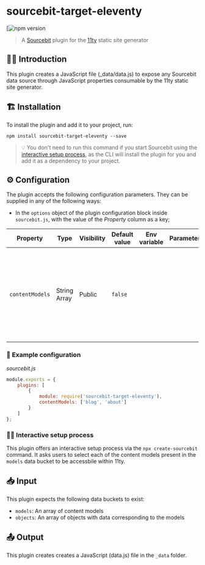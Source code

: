 # sourcebit-target-eleventy

[![npm version](https://github.com/Kentico/sourcebit-target-eleventy/workflows/npm-publish/badge.svg?branch=master)

> A [Sourcebit](https://github.com/stackbithq/sourcebit) plugin for the [11ty](https://11ty.dev/) static site generator

## 👩‍🏫 Introduction

This plugin creates a JavaScript file (_data/data.js) to expose any Sourcebit data source through JavaScript properties consumable by the 11ty static site generator.

## 🏗 Installation

To install the plugin and add it to your project, run:

```
npm install sourcebit-target-eleventy --save
```

> 💡 You don't need to run this command if you start Sourcebit using the [interactive setup process](#%EF%B8%8F-interactive-setup-process), as the CLI will install the plugin for you and add it as a dependency to your project.

## ⚙️ Configuration

The plugin accepts the following configuration parameters. They can be supplied in any of the following ways:

-   In the `options` object of the plugin configuration block inside `sourcebit.js`, with the value of the _Property_ column as a key;

| Property           | Type     | Visibility | Default value | Env variable | Parameter | Description                                                                                                                                                                                                                                                   |
| ------------------ | -------- | ---------- | ------------- | ------------ | --------- | ------------------------------------------------------------------------------------------------------------------------------------------------------------------------------------------------------------------------------------------------------------- |
| `contentModels` | String Array  | Public     | `false`       |              |           | A list of strings representing the content model names to be included as part of the data object used to create the pages |

### 👀 Example configuration

_sourcebit.js_

```js
module.exports = {
    plugins: [
        {
            module: require('sourcebit-target-eleventy'),
            contentModels: ['blog', 'about']
        }
    ]
};
```

### 🧞‍♂️ Interactive setup process

This plugin offers an interactive setup process via the `npx create-sourcebit` command. It asks users to select each of the content models present in the `models` data bucket to be accessbile within 11ty. 

## 📥 Input

This plugin expects the following data buckets to exist:

-   `models`: An array of content models
-   `objects`: An array of objects with data corresponding to the models

## 📤 Output

This plugin creates creates a JavaScript (data.js) file in the `_data` folder.
